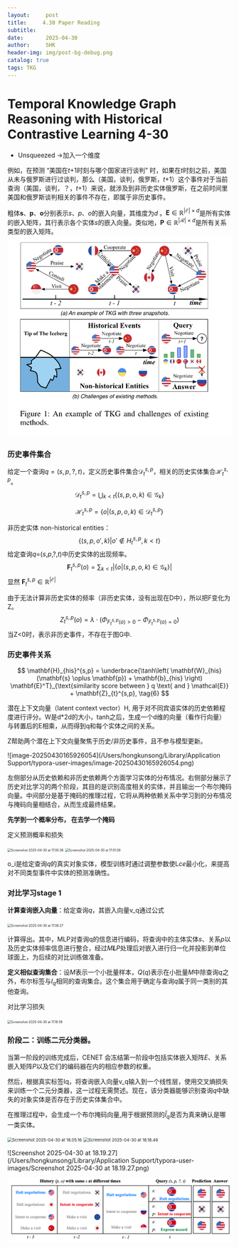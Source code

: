 ```yaml
---
layout:     post
title:     4.30 Paper Reading
subtitle:   
date:       2025-04-30
author:     SHK
header-img: img/post-bg-debug.png
catalog: true
tags: TKG
---
```




# Temporal Knowledge Graph Reasoning with Historical Contrastive Learning 4-30

- Unsqueezed ->加入一个维度

例如，在预测 “美国在*t*+1时刻与哪个国家进行谈判” 时，如果在*t*时刻之前，美国从未与俄罗斯进行过谈判，那么（美国，谈判，俄罗斯，*t*+1）这个事件对于当前查询（美国，谈判，？，*t*+1）来说，就涉及到非历史实体俄罗斯，在之前时间里美国和俄罗斯谈判相关的事件不存在，即属于非历史事件。

粗体**s**、**p**、**o**分别表示*s*、*p*、*o*的嵌入向量，其维度为*d* 。$\mathbf{E}\in\mathbb{R}^{|\mathcal{E}|\times d}$是所有实体的嵌入矩阵，其行表示各个实体*s*的嵌入向量。类似地，$\mathbf{P}\in\mathbb{R}^{|\mathcal{R}|\times d}$是所有关系类型的嵌入矩阵。<img src="./Screenshot 2025-04-30 at 16.39.47.png" alt="Screenshot 2025-04-30 at 16.39.47" style="zoom:67%;" />

### 历史事件集合

给定一个查询$q=(s,p,?,t)$，定义历史事件集合$\mathcal{D}_t^{s,p}$，相关的历史实体集合$\mathcal{H}_t^{s,p}$。
$$
\mathcal{D}_t^{s,p}=\bigcup_{k<t}\left\{ (s,p,o,k) \in \mathcal{G}_k \right\}
$$

$$
\mathcal{H}_{t}^{s, p}=\left\{o |(s, p, o, k) \in \mathcal{D}_{t}^{s, p}\right\}
$$

非历史实体 non-historical entities：
$$
\{(s, p, o', k) | o' \notin H_{t}^{s, p}, k<t\}
$$
给定查询*q*=(*s*,*p*,?,*t*)中历史实体的出现频率。
$$
\mathbf{F}_t^{s,p}(o)=\sum_{k<t}|\{o|(s,p,o,k)\in\mathcal{G}_k\}|
$$
显然 $\mathbf{F}_t^{s,p}\in \mathbb{R}^{|\mathcal{E}|}$

由于无法计算非历史实体的频率（非历史实体，没有出现在D中），所以把F变化为Z。
$$
Z_{t}^{s, p}(o)=\lambda \cdot\left(\Phi_{F_{t}^{s, p}(o)>0}-\Phi_{F_{t}^{s, p}(o)=0}\right)
$$
当Z<0时，表示非历史事件，不存在于图G中.

### 历史事件关系

$$
\mathbf{H}_{his}^{s,p} = \underbrace{\tanh\left( \mathbf{W}_{his} (\mathbf{s} \oplus \mathbf{p}) + \mathbf{b}_{his} \right) \mathbf{E}^T}_{\text{similarity score between } q \text{ and } \mathcal{E}} + \mathbf{Z}_{t}^{s,p}, \tag{6}
$$

潜在上下文向量（latent context vector）H, 用于对不同宾语实体的历史依赖程度进行评分。W是d*2d的大小，tanh之后，生成一个d维的向量（看作行向量）与转置后的E相乘，从而得到q和每个实体之间的关系。

Z帮助两个潜在上下文向量聚焦于历史/非历史事件，且不参与模型更新。

![image-20250430165926054](/Users/hongkunsong/Library/Application Support/typora-user-images/image-20250430165926054.png)

左侧部分从历史依赖和非历史依赖两个方面学习实体的分布情况。右侧部分展示了历史对比学习的两个阶段，其目的是识别高度相关的实体，并且输出一个布尔掩码向量。中间部分是基于掩码的推理过程，它将从两种依赖关系中学习到的分布情况与掩码向量相结合，从而生成最终结果。

**先学到一个概率分布， 在去学一个掩码**

定义预测概率和损失

<img src="/Users/hongkunsong/Library/Application Support/typora-user-images/Screenshot 2025-04-30 at 17.00.36.png" alt="Screenshot 2025-04-30 at 17.00.36" style="zoom: 50%;" />

<img src="/Users/hongkunsong/Library/Application Support/typora-user-images/Screenshot 2025-04-30 at 17.01.08.png" alt="Screenshot 2025-04-30 at 17.01.08" style="zoom: 50%;" />

o_i是给定查询*q*的真实对象实体，模型训练时通过调整参数使L*ce*最小化，来提高对不同类型事件中实体的预测准确性。

### 对比学习stage 1

**计算查询嵌入向量**：给定查询*q*，其嵌入向量v_q通过公式

<img src="/Users/hongkunsong/Library/Application Support/typora-user-images/Screenshot 2025-04-30 at 17.08.27.png" alt="Screenshot 2025-04-30 at 17.08.27" style="zoom:50%;" />

计算得出。其中，MLP对查询q的信息进行编码，将查询中的主体实体*s*、关系*p*以及历史实体频率信息进行整合，经过*M**L**P*处理后对嵌入进行归一化并投影到单位球面上，为后续的对比训练做准备。

**定义相似查询集合**：设*M*表示一个小批量样本，*Q*(*q*)表示在小批量*M*中除查询*q*之外，布尔标签与$I_q$相同的查询集合。这个集合用于确定与查询*q*属于同一类别的其他查询。

对比学习损失

<img src="/Users/hongkunsong/Library/Application Support/typora-user-images/Screenshot 2025-04-30 at 17.18.59.png" alt="Screenshot 2025-04-30 at 17.18.59" style="zoom: 50%;" />

### 阶段二：训练二元分类器。

当第一阶段的训练完成后，CENET 会冻结第一阶段中包括实体嵌入矩阵*E*、关系嵌入矩阵*P*以及它们的编码器在内的相应参数的权重。

然后，根据真实标签Iq，将查询嵌入向量v_q输入到一个线性层，使用交叉熵损失来训练一个二元分类器，这一过程无需赘述。现在，该分类器能够识别查询*q*中缺失的对象实体是否存在于历史实体集合中。

在推理过程中，会生成一个布尔掩码向量,用于根据预测的$\hat{I}_q$是否为真来确认是哪一类实体。

<img src="/Users/hongkunsong/Library/Application Support/typora-user-images/Screenshot 2025-04-30 at 18.05.16.png" alt="Screenshot 2025-04-30 at 18.05.16" style="zoom:67%;" />

<img src="/Users/hongkunsong/Library/Application Support/typora-user-images/Screenshot 2025-04-30 at 18.18.46.png" alt="Screenshot 2025-04-30 at 18.18.46" style="zoom:67%;" />

![Screenshot 2025-04-30 at 18.19.27](/Users/hongkunsong/Library/Application Support/typora-user-images/Screenshot 2025-04-30 at 18.19.27.png)

![案例分析](https://raw.githubusercontent.com/xyjigsaw/image/master/upload/cenet_case_study_2023_03_02_10.png)
